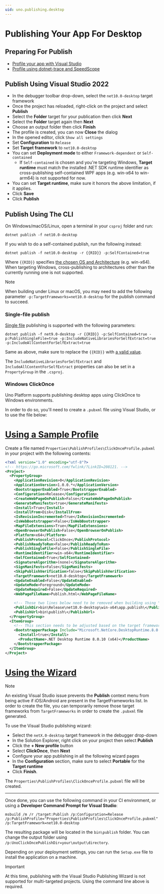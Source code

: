 ```yaml
---
uid: uno.publishing.desktop
---
```


<!-- markdownlint-disable MD001 MD051 -->

# Publishing Your App For Desktop

## Preparing For Publish

- [Profile your app with Visual Studio](https://learn.microsoft.com/en-us/visualstudio/profiling)
- [Profile using dotnet-trace and SpeedScope](https://learn.microsoft.com/en-us/dotnet/core/diagnostics/dotnet-trace)

## Publish Using Visual Studio 2022

- In the debugger toolbar drop-down, select the `net10.0-desktop` target framework
- Once the project has reloaded, right-click on the project and select **Publish**
- Select the **Folder** target for your publication then click **Next**
- Select the **Folder** target again then **Next**
- Choose an output folder then click **Finish**
- The profile is created, you can now **Close** the dialog
- In the opened editor, click `Show all settings`
- Set **Configuration** to `Release`
- Set **Target framework** to `net10.0-desktop`
- You can set **Deployment mode** to either `Framework-dependent` or `Self-contained`
  - If `Self-contained` is chosen and you're targeting Windows, **Target runtime** must match the installed .NET SDK runtime identifier
    as cross-publishing self-contained WPF apps (e.g. win-x64 to win-arm64) is not supported for now.
- You can set **Target runtime**, make sure it honors the above limitation, if it applies.
- Click **Save**
- Click **Publish**

## Publish Using The CLI

On Windows/macOS/Linux, open a terminal in your `csproj` folder and run:

```shell
dotnet publish -f net10.0-desktop
```

If you wish to do a self-contained publish, run the following instead:

```shell
dotnet publish -f net10.0-desktop -r {{RID}} -p:SelfContained=true
```

Where `{{RID}}` specifies [the chosen OS and Architecture](https://learn.microsoft.com/en-us/dotnet/core/rid-catalog) (e.g. win-x64). When targeting Windows, cross-publishing to architectures other than the currently running one is not supported.

> [!NOTE]
> When building under Linux or macOS, you may need to add the following parameter `-p:TargetFrameworks=net10.0-desktop` for the publish command to succeed.

### Single-file publish

[Single file](https://learn.microsoft.com/en-us/dotnet/core/deploying/single-file/overview?tabs=cli) publishing is supported with the following parameters:

```shell
dotnet publish -f net9.0-desktop -r {{RID}} -p:SelfContained=true -p:PublishSingleFile=true -p:IncludeNativeLibrariesForSelfExtract=true -p:IncludeAllContentForSelfExtract=true
```

Same as above, make sure to replace the `{{RID}}` with [a valid value](https://learn.microsoft.com/en-us/dotnet/core/rid-catalog).

The `IncludeNativeLibrariesForSelfExtract` and `IncludeAllContentForSelfExtract` properties can also be set in a `PropertyGroup` in the `.csproj`.

### Windows ClickOnce

Uno Platform supports publishing desktop apps using ClickOnce to Windows environments.

In order to do so, you'll need to create a `.pubxml` file using Visual Studio, or to use the file below:

# [**Using a Sample Profile**](#tab/windows)

Create a file named `Properties\PublishProfiles\ClickOnceProfile.pubxml` in your project with the following contents:

```xml
<?xml version="1.0" encoding="utf-8"?>
<!-- https://go.microsoft.com/fwlink/?LinkID=208121. -->
<Project>
  <PropertyGroup>
    <ApplicationRevision>0</ApplicationRevision>
    <ApplicationVersion>1.0.0.*</ApplicationVersion>
    <BootstrapperEnabled>True</BootstrapperEnabled>
    <Configuration>Release</Configuration>
    <CreateWebPageOnPublish>False</CreateWebPageOnPublish>
    <GenerateManifests>true</GenerateManifests>
    <Install>True</Install>
    <InstallFrom>Disk</InstallFrom>
    <IsRevisionIncremented>True</IsRevisionIncremented>
    <IsWebBootstrapper>False</IsWebBootstrapper>
    <MapFileExtensions>True</MapFileExtensions>
    <OpenBrowserOnPublish>False</OpenBrowserOnPublish>
    <Platform>x64</Platform>
    <PublishProtocol>ClickOnce</PublishProtocol>
    <PublishReadyToRun>False</PublishReadyToRun>
    <PublishSingleFile>False</PublishSingleFile>
    <RuntimeIdentifier>win-x64</RuntimeIdentifier>
    <SelfContained>True</SelfContained>
    <SignatureAlgorithm>(none)</SignatureAlgorithm>
    <SignManifests>False</SignManifests>
    <SkipPublishVerification>false</SkipPublishVerification>
    <TargetFramework>net10.0-desktop</TargetFramework>
    <UpdateEnabled>False</UpdateEnabled>
    <UpdateMode>Foreground</UpdateMode>
    <UpdateRequired>False</UpdateRequired>
    <WebPageFileName>Publish.html</WebPageFileName>

    <!-- Those two lines below need to be removed when building using "UnoClickOncePublishDir" -->
    <PublishDir>bin\Release\net10.0-desktop\win-x64\app.publish\</PublishDir>
    <PublishUrl>bin\publish\</PublishUrl>
  </PropertyGroup>
  <ItemGroup>
    <!-- This section needs to be adjusted based on the target framework -->
    <BootstrapperPackage Include="Microsoft.NetCore.DesktopRuntime.8.0.x64">
      <Install>true</Install>
      <ProductName>.NET Desktop Runtime 8.0.10 (x64)</ProductName>
    </BootstrapperPackage>
  </ItemGroup>
</Project>
```

# [**Using the Wizard**](#tab/vs-wizard)

> [!NOTE]
> An existing Visual Studio issue prevents the **Publish** context menu from being active
> if iOS/Android are present in the TargetFrameworks list. In order to create
> the file, you can temporarily remove those target frameworks from `TargetFrameworks` in
> order to create the `.pubxml` file generated.

To use the Visual Studio publishing wizard:

- Select the `netX.0-desktop` target framework in the debugger drop-down
- In the Solution Explorer, right click on your project then select **Publish**
- Click the **+ New profile** button
- Select **ClickOnce**, then **Next**
- Configure your app publishing in all the following wizard pages
- In the **Configuration** section, make sure to select **Portable** for the **Target runtime**
- Click **Finish**.

The `Properties\PublishProfiles\ClickOnceProfile.pubxml` file will be created.

***

Once done, you can use the following command in your CI environment, or using a **Developer Command Prompt for Visual Studio**:

```shell
msbuild /m /r /target:Publish /p:Configuration=Release /p:PublishProfile="Properties\PublishProfiles\ClickOnceProfile.pubxml" /p:TargetFramework=net10.0-desktop
```

The resulting package will be located in the `bin\publish` folder. You can change the output folder using `/p:UnoClickOncePublishDir=your\output\directory`.

Depending on your deployment settings, you can run the `Setup.exe` file to install the application on a machine.

> [!IMPORTANT]
> At this time, publishing with the Visual Studio Publishing Wizard is not supported for
> multi-targeted projects. Using the command line above is required.
